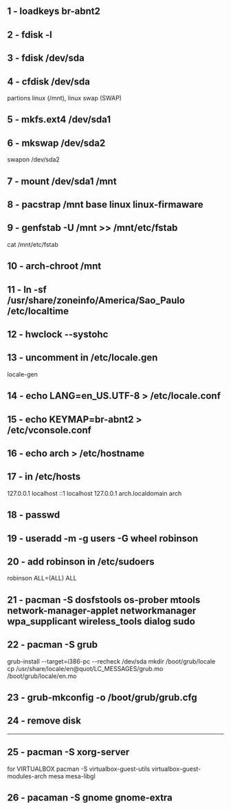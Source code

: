 ## 1 - loadkeys br-abnt2
## 2 - fdisk -l
## 3 - fdisk /dev/sda
## 4 - cfdisk /dev/sda


partions linux (/mnt), linux swap (SWAP)


## 5 - mkfs.ext4 /dev/sda1
## 6 - mkswap /dev/sda2


swapon /dev/sda2


## 7 - mount /dev/sda1 /mnt
## 8 - pacstrap /mnt base linux linux-firmaware
## 9 - genfstab -U /mnt >> /mnt/etc/fstab


cat /mnt/etc/fstab


## 10 - arch-chroot /mnt
## 11 - ln -sf /usr/share/zoneinfo/America/Sao_Paulo /etc/localtime
## 12 - hwclock --systohc
## 13 - uncomment in /etc/locale.gen


locale-gen


## 14 - echo LANG=en_US.UTF-8 > /etc/locale.conf
## 15 - echo KEYMAP=br-abnt2 > /etc/vconsole.conf
## 16 - echo arch > /etc/hostname
## 17 - in /etc/hosts


127.0.0.1   localhost
::1         localhost
127.0.0.1   arch.localdomain arch 


## 18 - passwd
## 19 - useradd -m -g users -G wheel robinson
## 20 - add robinson in /etc/sudoers


robinson ALL=(ALL) ALL


## 21 - pacman -S dosfstools os-prober mtools network-manager-applet networkmanager wpa_supplicant wireless_tools dialog sudo
## 22 - pacman -S grub


grub-install --target=i386-pc --recheck /dev/sda
mkdir /boot/grub/locale
cp /usr/share/locale/en@quot/LC_MESSAGES/grub.mo /boot/grub/locale/en.mo


## 23 - grub-mkconfig -o /boot/grub/grub.cfg
## 24 - remove disk
---------
## 25 - pacman -S xorg-server


for VIRTUALBOX
pacman -S virtualbox-guest-utils virtualbox-guest-modules-arch mesa mesa-libgl


## 26 - pacaman -S gnome gnome-extra

